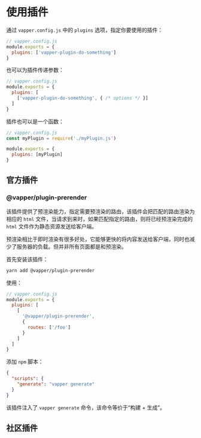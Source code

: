 # 使用插件

通过 `vapper.config.js` 中的 `plugins` 选项，指定你要使用的插件：

```js
// vapper.config.js
module.exports = {
  plugins: ['vapper-plugin-do-something']
}
```

也可以为插件传递参数：

```js
// vapper.config.js
module.exports = {
  plugins: [
    ['vapper-plugin-do-something', { /* options */ }]
  ]
}
```

插件也可以是一个函数：

```js
// vapper.config.js
const myPlugin = require('./myPlugin.js')

module.exports = {
  plugins: [myPlugin]
}
```

## 官方插件

### @vapper/plugin-prerender

该插件提供了预渲染能力，指定需要预渲染的路由，该插件会把匹配的路由渲染为相应的 `html` 文件，当请求到来时，如果匹配指定的路由，则将已经预渲染完成的 `html` 文件作为静态资源发送给客户端。

预渲染相比于即时渲染有很多好处，它能够更快的将内容发送给客户端，同时也减少了服务器的负载。但并非所有页面都是和预渲染。

首先安装该插件：

```sh
yarn add @vapper/plugin-prerender
```

使用：

```js
// vapper.config.js
module.exports = {
  plugins: [
    [
      '@vapper/plugin-prerender',
      {
        routes: ['/foo']
      }
    ]
  ]
}
```

添加 `npm` 脚本：

```json
{
  "scripts": {
    "generate": "vapper generate"
  }
}
```

该插件注入了 `vapper generate` 命令，该命令等价于“构建 + 生成”。

## 社区插件